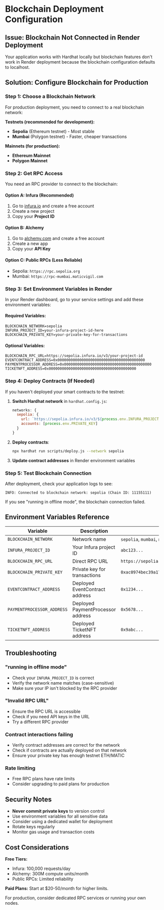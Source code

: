 # Blockchain Deployment Configuration

## Issue: Blockchain Not Connected in Render Deployment

Your application works with Hardhat locally but blockchain features don't work in Render deployment because the blockchain configuration defaults to localhost.

## Solution: Configure Blockchain for Production

### Step 1: Choose a Blockchain Network

For production deployment, you need to connect to a real blockchain network:

**Testnets (recommended for development):**
- **Sepolia** (Ethereum testnet) - Most stable
- **Mumbai** (Polygon testnet) - Faster, cheaper transactions

**Mainnets (for production):**
- **Ethereum Mainnet**
- **Polygon Mainnet**

### Step 2: Get RPC Access

You need an RPC provider to connect to the blockchain:

#### Option A: Infura (Recommended)
1. Go to [infura.io](https://infura.io) and create a free account
2. Create a new project
3. Copy your **Project ID**

#### Option B: Alchemy
1. Go to [alchemy.com](https://alchemy.com) and create a free account
2. Create a new app
3. Copy your **API Key**

#### Option C: Public RPCs (Less Reliable)
- Sepolia: `https://rpc.sepolia.org`
- Mumbai: `https://rpc-mumbai.maticvigil.com`

### Step 3: Set Environment Variables in Render

In your Render dashboard, go to your service settings and add these environment variables:

#### Required Variables:
```env
BLOCKCHAIN_NETWORK=sepolia
INFURA_PROJECT_ID=your-infura-project-id-here
BLOCKCHAIN_PRIVATE_KEY=your-private-key-for-transactions
```

#### Optional Variables:
```env
BLOCKCHAIN_RPC_URL=https://sepolia.infura.io/v3/your-project-id
EVENTCONTRACT_ADDRESS=0x0000000000000000000000000000000000000000
PAYMENTPROCESSOR_ADDRESS=0x0000000000000000000000000000000000000000
TICKETNFT_ADDRESS=0x0000000000000000000000000000000000000000
```

### Step 4: Deploy Contracts (If Needed)

If you haven't deployed your smart contracts to the testnet:

1. **Switch Hardhat network** in `hardhat.config.js`:
   ```javascript
   networks: {
     sepolia: {
       url: `https://sepolia.infura.io/v3/${process.env.INFURA_PROJECT_ID}`,
       accounts: [process.env.PRIVATE_KEY]
     }
   }
   ```

2. **Deploy contracts**:
   ```bash
   npx hardhat run scripts/deploy.js --network sepolia
   ```

3. **Update contract addresses** in Render environment variables

### Step 5: Test Blockchain Connection

After deployment, check your application logs to see:
```
INFO: Connected to blockchain network: sepolia (Chain ID: 11155111)
```

If you see "running in offline mode", the blockchain connection failed.

## Environment Variables Reference

| Variable | Description | Example |
|----------|-------------|---------|
| `BLOCKCHAIN_NETWORK` | Network name | `sepolia`, `mumbai`, `mainnet` |
| `INFURA_PROJECT_ID` | Your Infura project ID | `abc123...` |
| `BLOCKCHAIN_RPC_URL` | Direct RPC URL | `https://sepolia.infura.io/v3/...` |
| `BLOCKCHAIN_PRIVATE_KEY` | Private key for transactions | `0xac0974bec39a17e36ba4a6b4d238ff944bacb478cbed5efcae784d7bf4f2ff80` |
| `EVENTCONTRACT_ADDRESS` | Deployed EventContract address | `0x1234...` |
| `PAYMENTPROCESSOR_ADDRESS` | Deployed PaymentProcessor address | `0x5678...` |
| `TICKETNFT_ADDRESS` | Deployed TicketNFT address | `0x9abc...` |

## Troubleshooting

### "running in offline mode"
- Check your `INFURA_PROJECT_ID` is correct
- Verify the network name matches (case-sensitive)
- Make sure your IP isn't blocked by the RPC provider

### "Invalid RPC URL"
- Ensure the RPC URL is accessible
- Check if you need API keys in the URL
- Try a different RPC provider

### Contract interactions failing
- Verify contract addresses are correct for the network
- Check if contracts are actually deployed on that network
- Ensure your private key has enough testnet ETH/MATIC

### Rate limiting
- Free RPC plans have rate limits
- Consider upgrading to paid plans for production

## Security Notes

- **Never commit private keys** to version control
- Use environment variables for all sensitive data
- Consider using a dedicated wallet for deployment
- Rotate keys regularly
- Monitor gas usage and transaction costs

## Cost Considerations

**Free Tiers:**
- Infura: 100,000 requests/day
- Alchemy: 300M compute units/month
- Public RPCs: Limited reliability

**Paid Plans:** Start at $20-50/month for higher limits.

For production, consider dedicated RPC services or running your own nodes.